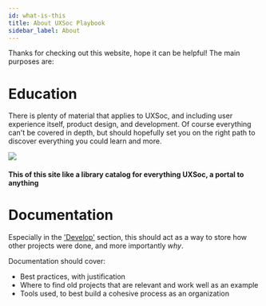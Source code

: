 ```yaml
---
id: what-is-this
title: About UXSoc Playbook
sidebar_label: About
---
```


Thanks for checking out this website, hope it can be helpful! The main purposes are: 
# Education
There is plenty of material that applies to UXSoc, and including user experience itself, product design, and development.
Of course everything can't be covered in depth, but should hopefully set you on the right path to discover everything you could learn and more.

![](/img/library.jpg)

#### This of this site like a library catalog for everything UXSoc, a portal to anything  

# Documentation

Especially in the <a href="webdev-intro">'Develop'</a> section, this should act as a way to store how other projects were done, and more importantly *why*.


Documentation should cover:
- Best practices, with justification
- Where to find old projects that are relevant and work well as an example
- Tools used, to best build a cohesive process as an organization

